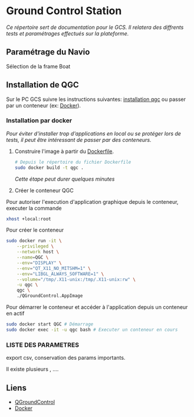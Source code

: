 # Ground Control Station

*Ce répertoire sert de documentation pour le GCS. Il relatera des diffrents tests et paramétrages effectués sur la plateforme.*

## Paramétrage du Navio

Sélection de la frame Boat 

## Installation de QGC

Sur le PC GCS suivre les instructions suivantes: [installation qgc](https://docs.qgroundcontrol.com/master/en/getting_started/download_and_install.html) ou passer par un conteneur (ex: [Docker](https://docs.docker.com/get-docker/)).

### Installation par docker

*Pour éviter d'installer trop d'applications en local ou se protéger lors de tests, il peut être intéressant de passer par des conteneurs.*

1. Construire l'image à partir du [Dockerfile](/Dockerfile).

    ```sh
    # Depuis le répertoire du fichier Dockerfile
    sudo docker build -t qgc .
    ```

    *Cette étape peut durer quelques minutes*

2. Créer le conteneur QGC

Pour autoriser l'execution d'application graphique depuis le conteneur, executer la commande

```sh
xhost +local:root
```

Pour créer le conteneur

```sh
sudo docker run -it \
    --privileged \
    --network host \
    --name=QGC \
    --env="DISPLAY" \
    --env="QT_X11_NO_MITSHM=1" \
    --env="LIBGL_ALWAYS_SOFTWARE=1" \
    --volume="/tmp/.X11-unix:/tmp/.X11-unix:rw" \
    -u qgc \
    qgc \
    ./QGroundControl.AppImage
```

Pour démarrer le conteneur et accéder à l'application depuis un conteneur en actif

```sh
sudo docker start QGC # Démarrage
sudo docker exec -it -u qgc bash # Executer un conteneur en cours
```

### LISTE DES PARAMETRES

export csv, conservation des params importants.

Il existe plusieurs , ....

## Liens

- [QGroundControl](https://docs.qgroundcontrol.com/master/en/getting_started/download_and_install.html) 
- [Docker](https://docs.docker.com/get-docker/)
